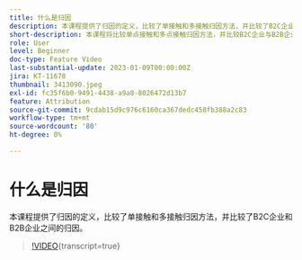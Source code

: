 ```yaml
---
title: 什么是归因
description: 本课程提供了归因的定义，比较了单接触和多接触归因方法，并比较了B2C企业和B2B企业之间的归因。
short-description: 本课程将比较单点接触和多点接触归因方法，并比较B2C企业与B2B企业之间的归因。
role: User
level: Beginner
doc-type: Feature Video
last-substantial-update: 2023-01-09T00:00:00Z
jira: KT-11678
thumbnail: 3413090.jpeg
exl-id: fc35f6b0-9491-4438-a9a8-8026472d13b7
feature: Attribution
source-git-commit: 9cdab15d9c976c6160ca367dedc458fb388a2c83
workflow-type: tm+mt
source-wordcount: '80'
ht-degree: 0%

---
```


# 什么是归因

本课程提供了归因的定义，比较了单接触和多接触归因方法，并比较了B2C企业和B2B企业之间的归因。

>[!VIDEO](https://video.tv.adobe.com/v/3413090/?learn=on){transcript=true}
